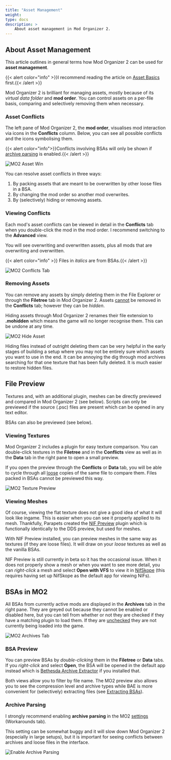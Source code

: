 ```yaml
---
title: "Asset Management"
weight:
type: docs
description: >
    About asset management in Mod Organizer 2.
---
```


## About Asset Management
 
This article outlines in general terms how Mod Organizer 2 can be used for **asset management**.
 
{{< alert color="info" >}}I recommend reading the article on [Asset Basics](/skyforge/knowledge-base/asset-basics/) first.{{< /alert >}}
 
Mod Organizer 2 is brilliant for managing assets, mostly because of its *virtual data folder* and **mod order**. You can control assets on a per-file basis, comparing and selectively removing them when necessary.

### Asset Conflicts
  
The left pane of Mod Organizer 2, the **mod order**, visualises mod interaction via icons in the **Conflicts** column. Below, you can see all possible conflicts and the icons symbolising them.

{{< alert color="info">}}Conflicts involving BSAs will only be shown if [archive parsing](/skyforge/knowledge-base/asset-management/#archive-parsing) is enabled.{{< /alert >}}

![MO2 Asset Win](/Pictures/skyforge/knowledge-base/asset-management/mo2-conflicts-all.png)

You can resolve asset conflicts in three ways:

1. By packing assets that are meant to be overwritten by other loose files in a BSA.
2. By changing the mod order so another mod overwrites.
3. By (selectively) hiding or removing assets.

### Viewing Conflicts

Each mod's asset conflicts can be viewed in detail in the **Conflicts** tab when you double-click the mod in the mod order. I recommend switching to the **Advanced** view.

You will see overwriting and overwritten assets, plus all mods that are overwriting and overwritten.

{{< alert color="info" >}} Files in *italics* are from BSAs.{{< /alert >}}

![MO2 Conflicts Tab](/Pictures/skyforge/knowledge-base/asset-management/mo2-conflicts-tab.png)

### Removing Assets

You can remove any assets by simply deleting them in the File Explorer or through the **Filetree** tab in Mod Organizer 2. Assets <u>cannot</u> be removed in the **Conflicts** tab; however they can be *hidden*.

Hiding assets through Mod Organizer 2 renames their file extension to **.mohidden** which means the game will no longer recognise them. This can be undone at any time.

![MO2 Hide Asset](/Pictures/skyforge/knowledge-base/asset-management/mo2-hide-asset.png)

Hiding files instead of outright deleting them can be very helpful in the early stages of building a setup where you may not be entirely sure which assets you want to use in the end. It can be annoying the dig through mod archives searching for that one texture that has been fully deleted. It is much easier to restore hidden files.

## File Preview

Textures and, with an additional plugin, meshes can be directly previewed and compared in Mod Organizer 2 (see below). Scripts can only be previewed if the source (.psc) files are present which can be opened in any text editor.

BSAs can also be previewed (see below).

### Viewing Textures

Mod Organizer 2 includes a plugin for easy texture comparison. You can double-click textures in the **Filetree** and in the **Conflicts** view as well as in the **Data** tab in the right pane to open a small preview.

If you open the preview through the **Conflicts** or **Data** tab, you will be able to cycle through all <u>loose</u> copies of the same file to compare them. Files packed in BSAs cannot be previewed this way.

![MO2 Texture Preview](/Pictures/skyforge/knowledge-base/asset-management/texture-preview.png)

### Viewing Meshes

Of course, viewing the flat texture does not give a good idea of what it will look like ingame. This is easier when you can see it properly applied to its mesh. Thankfully, Parapets created the [NIF Preview](/skyforge/tool-setup/nif-preview/) plugin which is functionally identically to the DDS preview, but used for meshes.

With NIF Preview installed, you can preview meshes in the same way as textures (if they are loose files). It will draw on your *loose* textures as well as the vanilla BSAs.

NIF Preview is still currently in beta so it has the occasional issue. When it does not properly show a mesh or when you want to see more detail, you can *right-click* a mesh and select **Open with VFS** to view it in [NifSkope](/skyforge/tool-setup/nifskope/) (this requires having set up NifSkope as the default app for viewing NIFs).
 
## BSAs in MO2

All BSAs from currently active mods are displayed in the **Archives** tab in the right pane. They are greyed out because they cannot be enabled or disabled here, but you can tell from whether or not they are checked if they have a matching plugin to load them. If they are <u>unchecked</u> they are not currently being loaded into the game.

![MO2 Archives Tab](/Pictures/skyforge/knowledge-base/asset-management/mo2-archives-tab.png)

### BSA Preview

You can preview BSAs by *double-clicking* them in the **Filetree** or **Data** tabs. If you *right-click* and select **Open**, the BSA will be opened in the default app instead which is [Bethesda Archive Extractor](/skyforge/tool-setup/bae/) if you installed that.

Both views allow you to filter by file name. The MO2 preview also allows you to see the compression level and archive types while BAE is more convenient for (selectively) extracting files (see [Extracting BSAs](/skyforge/modding-resources/extracting-bsas/)).

### Archive Parsing
  
I strongly recommend enabling **archive parsing** in the MO2 [settings](/Pictures/skyforge/tool-setup/mo2/mo2-open-settings.png) (Workarounds tab).

This setting can be somewhat buggy and it will slow down Mod Organizer 2 (especially in large setups), but it is important for seeing conflicts between archives and loose files in the interface.

![Enable Archive Parsing](/Pictures/skyforge/mo2-archive-parsing.png)